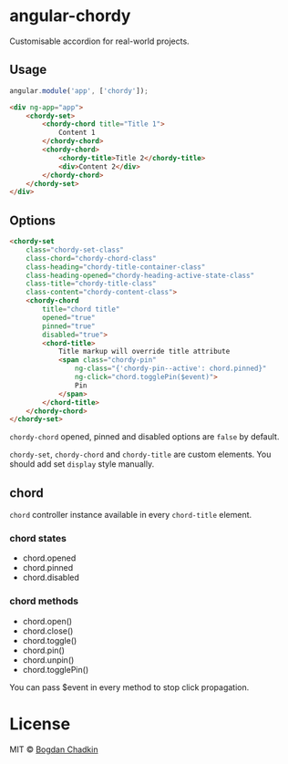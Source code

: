 # angular-chordy

Customisable accordion for real-world projects.


## Usage

```js
angular.module('app', ['chordy']);
```

```html
<div ng-app="app">
	<chordy-set>
		<chordy-chord title="Title 1">
			Content 1
		</chordy-chord>
		<chordy-chord>
			<chordy-title>Title 2</chordy-title>
			<div>Content 2</div>
		</chordy-chord>
	</chordy-set>
</div>
```


## Options

```html
<chordy-set
	class="chordy-set-class"
	class-chord="chordy-chord-class"
	class-heading="chordy-title-container-class"
	class-heading-opened="chordy-heading-active-state-class"
	class-title="chordy-title-class"
	class-content="chordy-content-class">
	<chordy-chord
		title="chord title"
		opened="true"
		pinned="true"
		disabled="true">
		<chord-title>
			Title markup will override title attribute
			<span class="chordy-pin"
				ng-class="{'chordy-pin--active': chord.pinned}"
				ng-click="chord.togglePin($event)">
				Pin
			</span>
		</chord-title>
	</chordy-chord>
</chordy-set>
```

`chordy-chord` opened, pinned and disabled options are `false` by default.

`chordy-set`, `chordy-chord` and `chordy-title` are custom elements. You should add set `display` style manually.

## chord

`chord` controller instance available in every `chord-title` element.

### chord states

- chord.opened
- chord.pinned
- chord.disabled

### chord methods

- chord.open()
- chord.close()
- chord.toggle()
- chord.pin()
- chord.unpin()
- chord.togglePin()

You can pass $event in every method to stop click propagation.


# License

MIT © [Bogdan Chadkin](mailto:trysound@yandex.ru)
